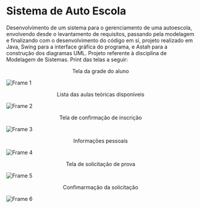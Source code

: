 # Sistema de Auto Escola

Desenvolvimento de um sistema para o gerenciamento de uma autoescola, envolvendo desde o levantamento de requisitos, passando pela modelagem e finalizando com o desenvolvimento do código em si, projeto realizado em Java, Swing para a interface gráfica do programa, e Astah para a construção dos diagramas UML. Projeto referente à disciplina de Modelagem de Sistemas. Print das telas a seguir:


<p align="center">Tela da grade do aluno</p>

![Frame 1](https://user-images.githubusercontent.com/84208761/192109091-b07daa95-1ae3-4320-9e8d-cda358240beb.png)


<p align="center">Lista das aulas teóricas disponíveis</p>

![Frame 2](https://user-images.githubusercontent.com/84208761/192109120-dbcbc694-1545-4c18-bb4b-3cd826975562.png)


<p align="center">Tela de confirmação de inscrição</p>

![Frame 3](https://user-images.githubusercontent.com/84208761/192109166-80de2a03-5a89-4ed8-b817-09337ba35779.png)


<p align="center">Informações pessoais</p>

![Frame 4](https://user-images.githubusercontent.com/84208761/192109191-d1c74176-8ef6-41d7-9742-16148a8d147e.png)


<p align="center">Tela de solicitação de prova</p>

![Frame 5](https://user-images.githubusercontent.com/84208761/192109233-3019e6b3-b7c1-4b33-afb7-ed8379e1993b.png)


<p align="center">Confimarmação da solicitação</p>

![Frame 6](https://user-images.githubusercontent.com/84208761/192109251-9eaa4858-4964-4d09-97b4-ba92d227fac6.png)
